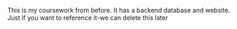 This is my coursework from before. It has a backend database and website. Just if you want to reference it-we can delete this later
